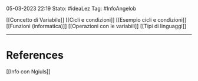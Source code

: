 05-03-2023 22:19
Stato: #ideaLez 
Tag: #InfoAngelob 

[[Concetto di Variabile]]
[[Cicli e condizioni]]
[[Esempio cicli e condizioni]]
[[Funzioni (informatica)]]
[[Operazioni con le variabili]]
[[Tipi di linguaggi]]


--- 
# References
[[Info con Ngiuls]]